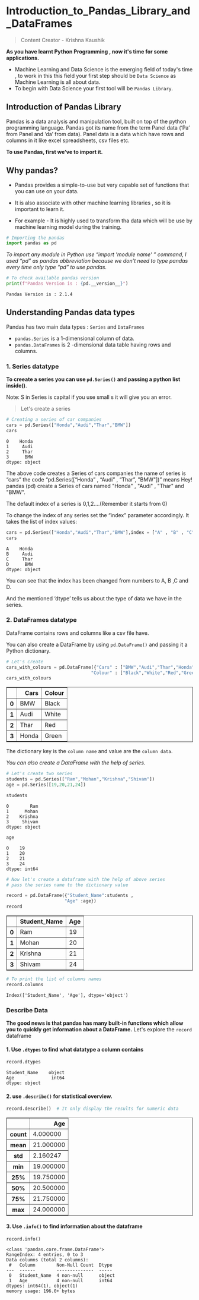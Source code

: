 # Introduction_to_Pandas_Library_and_DataFrames


> Content Creator - Krishna Kaushik

**As you have learnt Python Programming , now it's time for some applications.**

- Machine Learning and Data Science is the emerging field of today's time , to work in this this field your first step should be `Data Science` as Machine Learning is all about data.
- To begin with Data Science your first tool will be `Pandas Library`.

## Introduction of Pandas Library

Pandas is a data analysis and manipulation tool, built on top of the python programming language. Pandas got its name from the term Panel data (‘Pa’ from Panel and ‘da’ from data). Panel data is a data which have rows and columns in it like excel spreadsheets, csv files etc.

**To use Pandas, first we’ve to import it.**

## Why pandas?

* Pandas provides a simple-to-use but very capable set of functions that you can use on your data.
* It is  also associate with other machine learning libraries , so it is important to learn it.

* For example - It is highly used to transform tha data which will be use by machine learning model during the training.


```python
# Importing the pandas
import pandas as pd
```

*To import any module in Python use “import 'module name' ” command, I used “pd” as pandas abbreviation because we don’t need to type pandas every time only type “pd” to use pandas.*


```python
# To check available pandas version
print(f"Pandas Version is : {pd.__version__}")
```

    Pandas Version is : 2.1.4
    

## Understanding Pandas data types

Pandas has two main data types : `Series` and `DataFrames`

* `pandas.Series` is a 1-dimensional column of data.
* `pandas.DataFrames` is 2 -dimensional data table having rows and columns.

### 1. Series datatype

**To creeate a series you can use `pd.Series()` and passing a python list inside()**.

Note: S in Series is capital if you use small s it will give you an error.

> Let's create a series



```python
# Creating a series of car companies
cars = pd.Series(["Honda","Audi","Thar","BMW"])
cars
```




    0    Honda
    1     Audi
    2     Thar
    3      BMW
    dtype: object



The above code creates a Series of cars companies the name of series is “cars” the code “pd.Series([“Honda” , “Audi” , “Thar”, "BMW"])” means Hey! pandas (pd) create a Series of cars named "Honda" , "Audi" , "Thar" and "BMW".

The default index of a series is 0,1,2….(Remember it starts from 0)

To change the index of any series set the “index” parameter accordingly. It takes the list of index values:


```python
cars = pd.Series(["Honda","Audi","Thar","BMW"],index = ["A" , "B" , "C" ,"D"])
cars
```




    A    Honda
    B     Audi
    C     Thar
    D      BMW
    dtype: object



You can see that the index has been changed from numbers to A, B ,C and D.

And the mentioned ‘dtype’ tells us about the type of data we have in the series.

### 2. DataFrames datatype

DataFrame contains rows and columns like a csv file have.

You can also create a DataFrame by using `pd.DataFrame()` and passing it a Python dictionary.


```python
# Let's create
cars_with_colours = pd.DataFrame({"Cars" : ["BMW","Audi","Thar","Honda"],
                                "Colour" : ["Black","White","Red","Green"]})
cars_with_colours
```


<table border="1" class="dataframe">
  <thead>
    <tr style="text-align: right;">
      <th></th>
      <th>Cars</th>
      <th>Colour</th>
    </tr>
  </thead>
  <tbody>
    <tr>
      <th>0</th>
      <td>BMW</td>
      <td>Black</td>
    </tr>
    <tr>
      <th>1</th>
      <td>Audi</td>
      <td>White</td>
    </tr>
    <tr>
      <th>2</th>
      <td>Thar</td>
      <td>Red</td>
    </tr>
    <tr>
      <th>3</th>
      <td>Honda</td>
      <td>Green</td>
    </tr>
  </tbody>
</table>
</div>



The dictionary key is the `column name` and value are the `column data`.

*You can also create a DataFrame with the help of series.*


```python
# Let's create two series
students = pd.Series(["Ram","Mohan","Krishna","Shivam"])
age = pd.Series([19,20,21,24])

students
```




    0        Ram
    1      Mohan
    2    Krishna
    3     Shivam
    dtype: object




```python
age
```




    0    19
    1    20
    2    21
    3    24
    dtype: int64




```python
# Now let's create a dataframe with the help of above series
# pass the series name to the dictionary value

record = pd.DataFrame({"Student_Name":students , 
                      "Age" :age})
record
```





<table border="1" class="dataframe">
  <thead>
    <tr style="text-align: right;">
      <th></th>
      <th>Student_Name</th>
      <th>Age</th>
    </tr>
  </thead>
  <tbody>
    <tr>
      <th>0</th>
      <td>Ram</td>
      <td>19</td>
    </tr>
    <tr>
      <th>1</th>
      <td>Mohan</td>
      <td>20</td>
    </tr>
    <tr>
      <th>2</th>
      <td>Krishna</td>
      <td>21</td>
    </tr>
    <tr>
      <th>3</th>
      <td>Shivam</td>
      <td>24</td>
    </tr>
  </tbody>
</table>
</div>




```python
# To print the list of columns names
record.columns
```




    Index(['Student_Name', 'Age'], dtype='object')



### Describe Data 

**The good news is that pandas has many built-in functions which allow you to quickly get information about a DataFrame.**
Let's explore the `record` dataframe

#### 1. Use `.dtypes` to find what datatype a column contains


```python
record.dtypes
```




    Student_Name    object
    Age              int64
    dtype: object



#### 2. use `.describe()` for statistical overview.


```python
record.describe()  # It only display the results for numeric data
```





<table border="1" class="dataframe">
  <thead>
    <tr style="text-align: right;">
      <th></th>
      <th>Age</th>
    </tr>
  </thead>
  <tbody>
    <tr>
      <th>count</th>
      <td>4.000000</td>
    </tr>
    <tr>
      <th>mean</th>
      <td>21.000000</td>
    </tr>
    <tr>
      <th>std</th>
      <td>2.160247</td>
    </tr>
    <tr>
      <th>min</th>
      <td>19.000000</td>
    </tr>
    <tr>
      <th>25%</th>
      <td>19.750000</td>
    </tr>
    <tr>
      <th>50%</th>
      <td>20.500000</td>
    </tr>
    <tr>
      <th>75%</th>
      <td>21.750000</td>
    </tr>
    <tr>
      <th>max</th>
      <td>24.000000</td>
    </tr>
  </tbody>
</table>
</div>



#### 3. Use `.info()` to find information about the dataframe


```python
record.info()
```

    <class 'pandas.core.frame.DataFrame'>
    RangeIndex: 4 entries, 0 to 3
    Data columns (total 2 columns):
     #   Column        Non-Null Count  Dtype 
    ---  ------        --------------  ----- 
     0   Student_Name  4 non-null      object
     1   Age           4 non-null      int64 
    dtypes: int64(1), object(1)
    memory usage: 196.0+ bytes
    


```python

```
